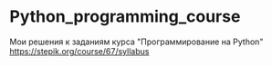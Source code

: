 # Python_programming_course
Мои решения к заданиям курса "Программирование на Python" https://stepik.org/course/67/syllabus
